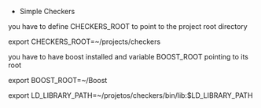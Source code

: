 + Simple Checkers

you have to define CHECKERS_ROOT to point to the project root directory

export CHECKERS_ROOT=~/projects/checkers

you have to have boost installed and variable BOOST_ROOT pointing to its root

export BOOST_ROOT=~/Boost

export LD_LIBRARY_PATH=~/projetos/checkers/bin/lib:$LD_LIBRARY_PATH

